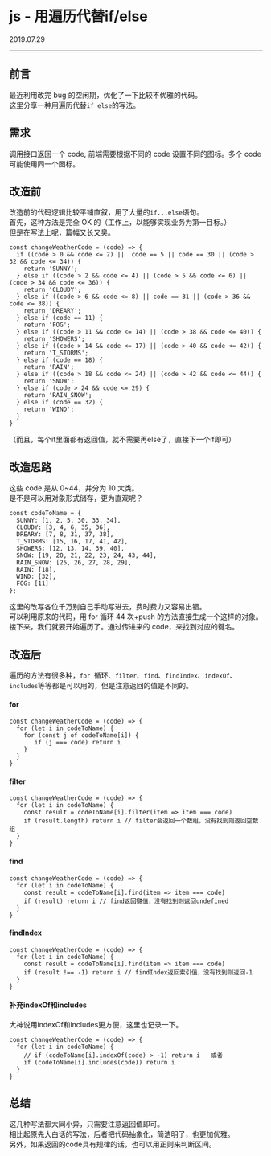 # js - 用遍历代替if/else
<html><div class="articleTime">2019.07.29</div></html>

---

## 前言

最近利用改完 bug 的空闲期，优化了一下比较不优雅的代码。  
这里分享一种用遍历代替`if else`的写法。

## 需求

调用接口返回一个 code, 前端需要根据不同的 code 设置不同的图标。多个 code 可能使用同一个图标。

## 改造前

改造前的代码逻辑比较平铺直叙，用了大量的`if...else`语句。  
首先，这种方法是完全 OK 的（工作上，以能够实现业务为第一目标。）  
但是在写法上呢，篇幅又长又臭。

```
const changeWeatherCode = (code) => {
  if ((code > 0 && code <= 2) ||  code == 5 || code == 30 || (code > 32 && code <= 34)) {
    return 'SUNNY';
  } else if ((code > 2 && code <= 4) || (code > 5 && code <= 6) || (code > 34 && code <= 36)) {
    return 'CLOUDY';
  } else if ((code > 6 && code <= 8) || code == 31 || (code > 36 && code <= 38)) {
    return 'DREARY';
  } else if (code == 11) {
    return 'FOG';
  } else if ((code > 11 && code <= 14) || (code > 38 && code <= 40)) {
    return 'SHOWERS';
  } else if ((code > 14 && code <= 17) || (code > 40 && code <= 42)) {
    return 'T_STORMS';
  } else if (code == 18) {
    return 'RAIN';
  } else if ((code > 18 && code <= 24) || (code > 42 && code <= 44)) {
    return 'SNOW';
  } else if (code > 24 && code <= 29) {
    return 'RAIN_SNOW';
  } else if (code == 32) {
    return 'WIND';
  }
}
```
（而且，每个if里面都有返回值，就不需要再else了，直接下一个if即可）

## 改造思路

这些 code 是从 0~44，并分为 10 大类。  
是不是可以用对象形式储存，更为直观呢？

```
const codeToName = {
  SUNNY: [1, 2, 5, 30, 33, 34],
  CLOUDY: [3, 4, 6, 35, 36],
  DREARY: [7, 8, 31, 37, 38],
  T_STORMS: [15, 16, 17, 41, 42],
  SHOWERS: [12, 13, 14, 39, 40],
  SNOW: [19, 20, 21, 22, 23, 24, 43, 44],
  RAIN_SNOW: [25, 26, 27, 28, 29],
  RAIN: [18],
  WIND: [32],
  FOG: [11]
};
```

这里的改写各位千万别自己手动写进去，费时费力又容易出错。  
可以利用原来的代码，用 for 循环 44 次+push 的方法直接生成一个这样的对象。  
接下来，我们就要开始遍历了。通过传进来的 code，来找到对应的键名。

## 改造后

遍历的方法有很多种，`for `循环、`filter`、`find`、`findIndex`、`indexOf`、`includes`等等都是可以用的，但是注意返回的值是不同的。

#### for

```
const changeWeatherCode = (code) => {
  for (let i in codeToName) {
    for (const j of codeToName[i]) {
       if (j === code) return i
    }
  }
}
```
#### filter
```
const changeWeatherCode = (code) => {
  for (let i in codeToName) {
    const result = codeToName[i].filter(item => item === code)
    if (result.length) return i // filter会返回一个数组，没有找到则返回空数组
  }
}
```
#### find
```
const changeWeatherCode = (code) => {
  for (let i in codeToName) {
    const result = codeToName[i].find(item => item === code)
    if (result) return i // find返回键值，没有找到则返回undefined
  }
}
```
#### findIndex
```
const changeWeatherCode = (code) => {
  for (let i in codeToName) {
    const result = codeToName[i].find(item => item === code)
    if (result !== -1) return i // findIndex返回索引值，没有找到则返回-1
  }
}
```
#### 补充indexOf和includes
大神说用indexOf和includes更方便，这里也记录一下。
```
const changeWeatherCode = (code) => {
  for (let i in codeToName) {
    // if (codeToName[i].indexOf(code) > -1) return i   或者
    if (codeToName[i].includes(code)) return i
  }
}
```

## 总结
这几种写法都大同小异，只需要注意返回值即可。  
相比起原先大白话的写法，后者把代码抽象化，简洁明了，也更加优雅。  
另外，如果返回的code具有规律的话，也可以用正则来判断区间。